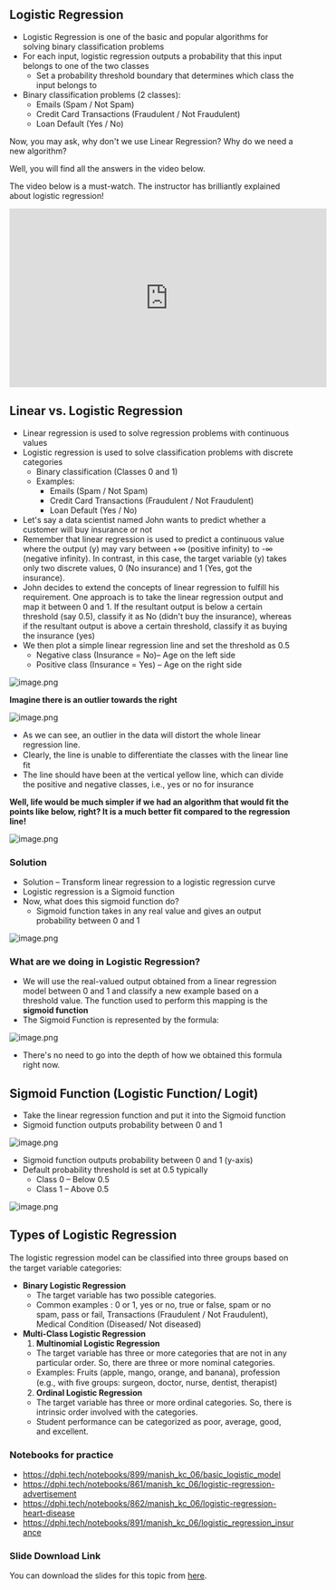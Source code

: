 ## Logistic Regression

* Logistic Regression is one of the basic and popular algorithms for solving binary classification problems
* For each input, logistic regression outputs a probability that this input belongs to one of the two classes
  * Set a probability threshold boundary that determines which class the input belongs to
* Binary classification problems (2 classes):
  * Emails (Spam / Not Spam)
  * Credit Card Transactions (Fraudulent / Not Fraudulent)
  * Loan Default (Yes / No)

Now, you may ask, why don't we use Linear Regression? Why do we need a new algorithm?

Well, you will find all the answers in the video below.

The video below is a must-watch. The instructor has
brilliantly explained about logistic regression!












<iframe width="560" height="315" src="https://www.youtube.com/embed/zM4VZR0px8E" title="YouTube video player" frameborder="0" allow="accelerometer; autoplay; clipboard-write; encrypted-media; gyroscope; picture-in-picture" allowfullscreen></iframe>










## Linear vs. Logistic Regression

* Linear regression is used to solve regression problems with continuous values
* Logistic regression is used to solve classification problems with discrete categories
  * Binary classification (Classes 0 and 1)
  * Examples:
    * Emails (Spam / Not Spam)
    * Credit Card Transactions (Fraudulent / Not Fraudulent)
    * Loan Default (Yes / No)
* Let's say a data scientist named John wants to predict whether a customer will buy insurance or not
* Remember that linear regression is used to predict a continuous value where the output (y) may vary between +∞ (positive infinity) to -∞ (negative infinity). In contrast, in this case, the target variable (y) takes only two discrete values, 0 (No insurance) and 1 (Yes, got the insurance).
* John decides to extend the concepts of linear regression to fulfill his requirement. One approach is to take the linear regression output and map it between 0 and 1. If the resultant output is below a certain threshold (say 0.5), classify it as No (didn't buy the insurance), whereas if the resultant output is above a certain threshold, classify it as buying the insurance (yes)
* We then plot a simple linear regression line and set the threshold as 0.5
  * Negative class (Insurance = No)– Age on the left side
  * Positive class (Insurance = Yes) – Age on the right side


















![image.png](https://dphi-live.s3.amazonaws.com/media_uploads/image_1c4394f033b541af95568bdf12bbeb39.png)





**Imagine there is an outlier towards the right**





![image.png](https://dphi-live.s3.amazonaws.com/media_uploads/image_0373ee7e00e04ba7933946c6f976f057.png)




* As we can see, an outlier in the data will distort the whole linear regression line.
* Clearly, the line is unable to diﬀerentiate the classes with the linear line fit
* The line should have been at the vertical yellow line, which can divide the positive and negative classes, i.e., yes or no for insurance

**Well, life would be much simpler if we had an algorithm that would fit the points like below, right? It is a much better fit compared to the regression line!**







![image.png](https://dphi-live.s3.amazonaws.com/media_uploads/image_14f92535c46c4dab9a855e4180885625.png)





### Solution

* Solution – Transform linear regression to a logistic regression curve
* Logistic regression is a Sigmoid function
* Now, what does this sigmoid function do?
  * Sigmoid function takes in any real value and gives an output probability between 0 and 1








![image.png](https://dphi-live.s3.amazonaws.com/media_uploads/image_ea7cee4fca594e6abf99126153496744.png)







### What are we doing in Logistic Regression?

* We will use the real-valued output obtained from a linear regression model between 0 and 1 and classify a new example based on a threshold value. The function used to perform this mapping is the **sigmoid function**
* The Sigmoid Function is represented by the formula:





![image.png](https://dphi-live.s3.amazonaws.com/media_uploads/image_756f623aa7c640b28e5d1ac6be262fe4.png)



* There's no need to go into the depth of how we obtained this formula right now.

## Sigmoid Function (Logistic Function/ Logit)

* Take the linear regression function and put it into the Sigmoid function
* Sigmoid function outputs probability between 0 and 1







![image.png](https://dphi-live.s3.amazonaws.com/media_uploads/image_32449fe29f284ee9863b8cecc382bb7c.png)





* Sigmoid function outputs probability between 0 and 1 (y-axis)
* Default probability threshold is set at 0.5 typically&#x20;
  * Class 0 – Below 0.5
  * Class 1 – Above 0.5






![image.png](https://dphi-live.s3.amazonaws.com/media_uploads/image_79f1845e8b994253a9767895f349156e.png)




## Types of Logistic Regression

The logistic regression model can be classiﬁed into three groups based on the target variable categories:

* **Binary Logistic Regression**
  * The target variable has two possible categories.
  * Common examples : 0 or 1, yes or no, true or false, spam or no spam, pass or fail, Transactions (Fraudulent / Not Fraudulent), Medical Condition (Diseased/ Not diseased)
* **Multi-Class Logistic Regression**
  1. **Multinomial Logistic Regression**
    * The target variable has three or more categories that are not in any particular order. So, there are three or more nominal categories.
    * Examples: Fruits (apple, mango, orange, and banana), profession (e.g., with ﬁve groups: surgeon, doctor, nurse, dentist, therapist)
  2. **Ordinal Logistic Regression**
    * The target variable has three or more ordinal categories. So, there is intrinsic order involved with the categories.
    * Student performance can be categorized as poor, average, good, and excellent.

### Notebooks for practice

* https://dphi.tech/notebooks/899/manish_kc_06/basic_logistic_model
* https://dphi.tech/notebooks/861/manish_kc_06/logistic-regression-advertisement
* https://dphi.tech/notebooks/862/manish_kc_06/logistic-regression-heart-disease
* https://dphi.tech/notebooks/891/manish_kc_06/logistic_regression_insurance

### Slide Download Link

You can download the slides for this topic from [here](https://docs.google.com/presentation/d/15-VDhUWLY51U8eG9UvhyMeqOIrXejZQfTSSgmfBQxck/edit?usp=sharing).
